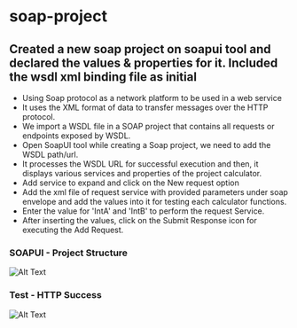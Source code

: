 # soap-project
## Created a new soap project on soapui tool and declared the values &amp; properties for it. Included the wsdl xml binding file as initial 

* Using Soap protocol as a network platform to be used in a web service 
* It uses the XML format of data to transfer messages over the HTTP protocol. 
* We import a WSDL file in a SOAP project that contains all requests or endpoints exposed by WSDL. 
* Open SoapUI tool while creating a Soap project, we need to add the WSDL path/url.
* It processes the WSDL URL for successful execution and then, it displays various services and properties of the project calculator.
* Add service to expand and click on the New request option
* Add the xml file of request service with provided parameters under soap envelope and add the values into it for testing each calculator functions.
* Enter the value for 'IntA' and 'IntB' to perform the request Service.
* After inserting the values, click on the Submit Response icon for executing the Add Request.
### SOAPUI - Project Structure
![Alt Text](https://github.com/uttamKeshri786/soap-project/blob/master/soapui-project-structure.png)
### Test - HTTP Success 
![Alt Text](https://github.com/uttamKeshri786/soap-project/blob/master/soap-http-response-success.png)
